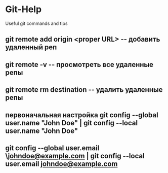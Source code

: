 # Git-Help
Useful git commands and tips


git remote add origin \<proper URL\> -- добавить удаленный реп
-----------
git remote -v                        -- просмотреть все удаленные репы
----------
git remote rm destination            -- удалить удаленные репы
----------

первоначальная настройка
git config --global user.name "John Doe"             |  git config --local user.name "John Doe"
----------
git config --global user.email \johndoe@example.com  |  git config --local user.email johndoe@example.com
----------
